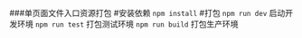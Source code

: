###单页面文件入口资源打包
#安装依赖
 `npm install`
#打包
  `npm run dev` 启动开发环境
  `npm run test` 打包测试环境
  `npm run build` 打包生产环境